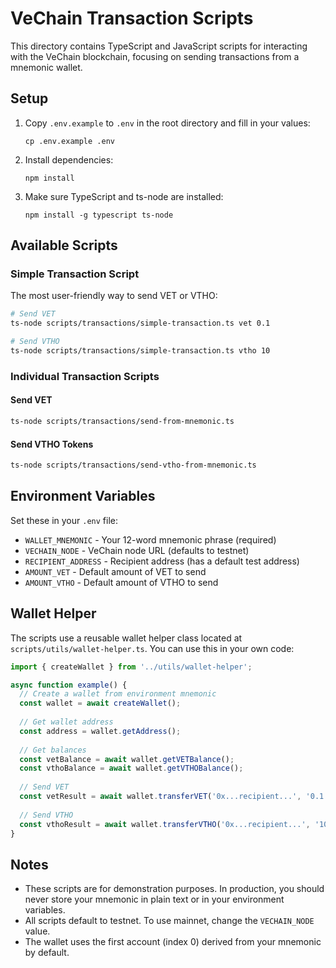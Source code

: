# VeChain Transaction Scripts

This directory contains TypeScript and JavaScript scripts for interacting with the VeChain blockchain, focusing on sending transactions from a mnemonic wallet.

## Setup

1. Copy `.env.example` to `.env` in the root directory and fill in your values:
   ```
   cp .env.example .env
   ```

2. Install dependencies:
   ```
   npm install
   ```

3. Make sure TypeScript and ts-node are installed:
   ```
   npm install -g typescript ts-node
   ```

## Available Scripts

### Simple Transaction Script
The most user-friendly way to send VET or VTHO:

```bash
# Send VET
ts-node scripts/transactions/simple-transaction.ts vet 0.1

# Send VTHO
ts-node scripts/transactions/simple-transaction.ts vtho 10
```

### Individual Transaction Scripts

#### Send VET
```bash
ts-node scripts/transactions/send-from-mnemonic.ts
```

#### Send VTHO Tokens
```bash
ts-node scripts/transactions/send-vtho-from-mnemonic.ts
```

## Environment Variables

Set these in your `.env` file:

- `WALLET_MNEMONIC` - Your 12-word mnemonic phrase (required)
- `VECHAIN_NODE` - VeChain node URL (defaults to testnet)
- `RECIPIENT_ADDRESS` - Recipient address (has a default test address)
- `AMOUNT_VET` - Default amount of VET to send
- `AMOUNT_VTHO` - Default amount of VTHO to send

## Wallet Helper

The scripts use a reusable wallet helper class located at `scripts/utils/wallet-helper.ts`. You can use this in your own code:

```typescript
import { createWallet } from '../utils/wallet-helper';

async function example() {
  // Create a wallet from environment mnemonic
  const wallet = await createWallet();
  
  // Get wallet address
  const address = wallet.getAddress();
  
  // Get balances
  const vetBalance = await wallet.getVETBalance();
  const vthoBalance = await wallet.getVTHOBalance();
  
  // Send VET
  const vetResult = await wallet.transferVET('0x...recipient...', '0.1');
  
  // Send VTHO
  const vthoResult = await wallet.transferVTHO('0x...recipient...', '10');
}
```

## Notes

- These scripts are for demonstration purposes. In production, you should never store your mnemonic in plain text or in your environment variables.
- All scripts default to testnet. To use mainnet, change the `VECHAIN_NODE` value.
- The wallet uses the first account (index 0) derived from your mnemonic by default. 